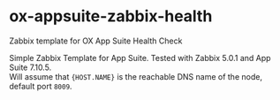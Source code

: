 # ox-appsuite-zabbix-health
Zabbix template for OX App Suite Health Check

Simple Zabbix Template for App Suite. Tested with Zabbix 5.0.1 and App Suite 7.10.5.    
Will assume that `{HOST.NAME}` is the reachable DNS name of the node, default port `8009`. 
